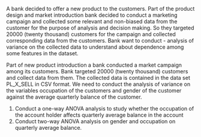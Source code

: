 A bank decided to offer a new product to the customers. Part of the product design and market introduction bank decided to conduct a marketing campaign and collected some relevant and non-biased data from the customer for the purpose of analysis and decision making. So they targeted 20000 (twenty thousand) customers for the campaign and collected corresponding data from the customers. Bank want to conduct - analysis of variance on the collected data to understand about dependence among some features in the dataset. 

Part of new product introduction a bank conducted a market campaign among its customers. Bank targeted 20000 (twenty thousand) customers and collect data from them. The collected data is contained in the data set PL_X_SELL in CSV format. We need to conduct the analysis of variance on the variables occupation of the customers and gender of the customer against the average quarterly balance of the customer.

  1. Conduct a one-way ANOVA analysis to study whether the occupation of the account holder affects quarterly average balance in the account
  2. Conduct two-way ANOVA analysis on gender and occupation on quarterly average balance.
